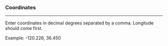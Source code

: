 ### Coordinates

---

Enter coordinates in decimal degrees separated by a comma. Longitude should come first.

Example: -120.226, 36.450




